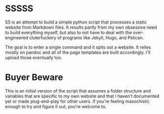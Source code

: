 # SSSSS

S5 is an attempt to build a simple python script that processes a static website from Markdown files. It results partly from my own obsessive need to build everything myself, but also to not have to deal with the over-engineered cluterfuckery of programs like Jekyll, Hugo, and Pelican.

The goal is to enter a single command and it spits out a website. It relies mostly on pandoc and all of the page templates are built accordingly. I'll upload those eventually too.

# Buyer Beware

This is an initial version of the script that assumes a folder structure and variables that are specific to my own website and that I haven't documented yet or made plug-and-play for other users. If you're feeling masochistic enough to try and figure it out, you're welcome to.
